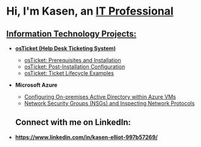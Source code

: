 <h1>Hi, I'm Kasen, an <a href="(https://www.linkedin.com/in/kasen-elliot-997b57269/)">IT Professional</h1> 

<h2> Information Technology Projects:</h2>

- <b>osTicket (Help Desk Ticketing System)</b>
  - [osTicket: Prerequisites and Installation](https://github.com/Kasen-Elliot/osTicket-Prerequisites-and-Installation)
  - [osTicket: Post-Installation Configuration](https://github.com/Kasen-Elliot/post-install-config)
  - [osTicket: Ticket Lifecycle Examples](https://github.com/Kasen-Elliot/ticket-lifecycle)
- <b>Microsoft Azure</b>
  - [Configuring On-premises Active Directory within Azure VMs](https://github.com/Kasen-Elliot/configure-ad-)
  - [Network Security Groups (NSGs) and Inspecting Network Protocols](https://github.com/Kasen-Elliot/azure-network-protocols-)

  <h2>Connect with me on LinkedIn:</h2>
- <b>https://www.linkedin.com/in/kasen-elliot-997b57269/
